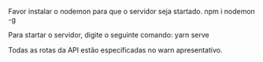 Favor instalar o nodemon para que o servidor seja startado.
npm i nodemon -g

Para startar o servidor, digite o seguinte comando:
yarn serve

Todas as rotas da API estão especificadas no warn apresentativo.